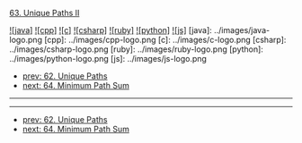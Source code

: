 [63. Unique Paths II](https://leetcode.com/problems/unique-paths-ii/)

[![java]](../java/063-unique-paths-ii.md)
[![cpp]](../cpp/063-unique-paths-ii.md)
[![c]](../c/063-unique-paths-ii.md)
[![csharp]](../csharp/063-unique-paths-ii.md)
[![ruby]](../ruby/063-unique-paths-ii.md)
[![python]](../python/063-unique-paths-ii.md)
[![js]](../js/063-unique-paths-ii.md)
[java]: ../images/java-logo.png
[cpp]: ../images/cpp-logo.png
[c]: ../images/c-logo.png
[csharp]: ../images/csharp-logo.png
[ruby]: ../images/ruby-logo.png
[python]: ../images/python-logo.png
[js]: ../images/js-logo.png

- [prev: 62. Unique Paths](062-unique-paths.md)
- [next: 64. Minimum Path Sum](064-minimum-path-sum.md)

---


---

- [prev: 62. Unique Paths](062-unique-paths.md)
- [next: 64. Minimum Path Sum](064-minimum-path-sum.md)
